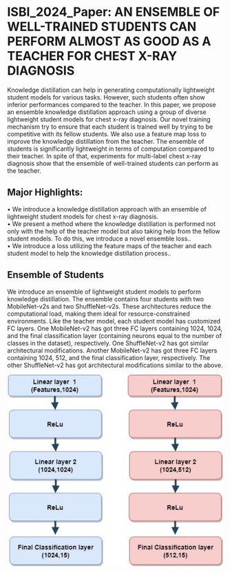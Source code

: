 # ISBI_2024_Paper: AN ENSEMBLE OF WELL-TRAINED STUDENTS CAN PERFORM ALMOST AS GOOD AS A TEACHER FOR CHEST X-RAY DIAGNOSIS

Knowledge distillation can help in generating computationally
lightweight student models for various tasks. However,
such students often show inferior performances compared
to the teacher. In this paper, we propose an ensemble
knowledge distillation approach using a group of diverse
lightweight student models for chest x-ray diagnosis. Our
novel training mechanism try to ensure that each student is
trained well by trying to be competitive with its fellow students.
We also use a feature map loss to improve the knowledge
distillation from the teacher. The ensemble of students
is significantly lightweight in terms of computation compared
to their teacher. In spite of that, experiments for multi-label
chest x-ray diagnosis show that the ensemble of well-trained
students can perform as the teacher.

## Major Highlights:
• We introduce a knowledge distillation approach with an ensemble of lightweight student models for chest x-ray diagnosis.<br>
• We present a method where the knowledge distillation is performed not only with the help of the teacher model but also taking help from the fellow student models. To do this, we introduce a novel ensemble loss..<br>
• We introduce a loss utilizing the feature maps of the teacher and each student model to help the knowledge distillation process..<br>

## Ensemble of Students
We introduce an ensemble of lightweight student models to
perform knowledge distillation. The ensemble contains four
students with two MobileNet-v2s and two ShuffleNet-v2s.
These architectures reduce the computational load, making
them ideal for resource-constrained environments. Like the
teacher model, each student model has customized FC layers.
One MobileNet-v2 has got three FC layers containing
1024, 1024, and the final classification layer (containing
neurons equal to the number of classes in the dataset), respectively.
One ShuffleNet-v2 has got similar architectural
modifications. Another MobileNet-v2 has got three FC layers
containing 1024, 512, and the final classification layer,
respectively. The other ShuffleNet-v2 has got architectural
modifications similar to the above.
<p align="center">
  <img src="images/students.jpg" alt="Ensemble model" width="500"/><br>
 </p><br>
